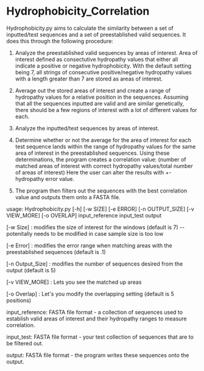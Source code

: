 # Hydrophobicity_Correlation

Hydrophobicity.py aims to calculate the similarity between a set of inputted/test sequences and a set of preestablished valid sequences. It does this through the following procedure:

1. Analyze the  preestablished valid sequences by areas of interest. Area of interest defined as consectutive hydropathy values that either all indicate a positive or negative hydrophobicity. With the default setting being 7, all strings of consecutive positive/negative hydropathy values with a length greater than 7 are stored as areas of interest.

2. Average out the stored areas of interest and create a range of hydropathy values for a relative position in the sequences. Assuming that all the sequences inputted are valid and are similar genetically, there should be a few regions of interest with a lot of different values for each.

3. Analyze the inputted/test sequences by areas of interest.

4. Determine whether or not the average for the area of interest for each test sequence lands within the range of hydropathy values for the same area of interest in the preestablished sequences. Using these determinations, the program creates a correlation value: (number of matched areas of interest with correct hydropathy values/total number of areas of interest)
Here the user can alter the results with +- hydropathy error value.

5. The program then filters out the sequences with the best correlation value and outputs them onto a FASTA file.

usage: Hydrophobicity.py [-h] [-w SIZE] [-e ERROR] [-n OUTPUT_SIZE]
                         [-v VIEW_MORE] [-o OVERLAP]
                         input_reference input_test output

[-w Size] : modifies the size of interest for the windows (default is 7) -- potenitally needs to be modified in case sample size is too low

[-e Error] : modifies the error range when matching areas with the preestablished sequences (default is .1)

[-n Output_Size] : modifies the number of sequences desired from the output (default is 5)

[-v VIEW_MORE] : Lets you see the matched up areas

[-o Overlap] : Let's you modify the overlapping setting (default is 5 positions)

input_reference: FASTA file format - a collection of sequences used to establish valid areas of interest and their hydropathy ranges to measure correlation.

input_test: FASTA file format - your test collection of sequences that are to be filtered out.

output: FASTA file format - the program writes these sequences onto the output.
